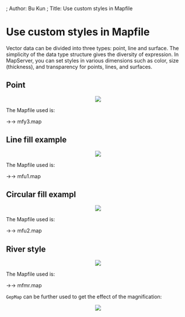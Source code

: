 ; Author: Bu Kun
; Title: Use custom styles in Mapfile

# Use custom styles in Mapfile

Vector data can be divided into three types: point, line and surface.
The simplicity of the data type structure gives the diversity of expression.
In MapServer, you can set styles in various dimensions such as color, size (thickness), and transparency for points, lines, and surfaces.

## Point

<div align="center">
<img class="img_border" src="{SITE_URL}/cgi-bin/mapserv?map=/owg/mfy3.map&layer=world-country&layer=world-city&mode=map"/>
</div>

The Mapfile used is:

->-> mfy3.map

## Line fill example

<div align="center">
<img class="img_border" src="{SITE_URL}/cgi-bin/mapserv?map=/owg/mfu1.map&layer=world-country&mode=map"/>
</div>

The Mapfile used is:

->-> mfu1.map

## Circular fill exampl

<div align="center">
<img class="img_border" src="{SITE_URL}/cgi-bin/mapserv?map=/owg/mfu2.map&layer=world-country&mode=map"/>
</div>

The Mapfile used is:

->-> mfu2.map

## River style

<p align="center">
<img class="img_border" src="{SITE_URL}/cgi-bin/mapserv?map=/owg/mfmr.map&layer=wroads&mode=map" />
</p>

The Mapfile used is:

->-> mfmr.map

``GepMap`` can be further used to get the effect of the magnification:

<p align="center">
<img class="img_border" src="{SITE_URL}/cgi-bin/mapserv?map=/owg/mfmr.map&SERVICE=WMS&VERSION=1.3.0&REQUEST=GetMAP&LAYERS=wroads&BBOX=73,3,136,54&CRS=CRS:84&INFO_FORMAT=text/html&format=image/png&width=500&height=300&styles=" />
</p>

